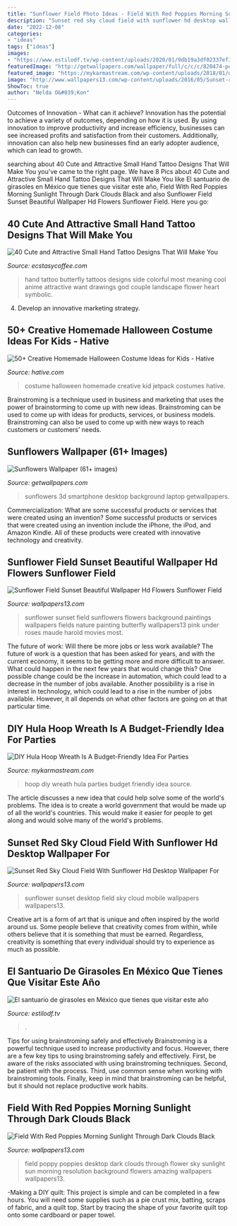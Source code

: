 ```yaml
---
title: "Sunflower Field Photo Ideas - Field With Red Poppies Morning Sunlight Through Dark Clouds Black"
description: "Sunset red sky cloud field with sunflower hd desktop wallpaper for"
date: "2022-12-08"
categories:
- "ideas"
tags: ["ideas"]
images:
- "https://www.estilodf.tv/wp-content/uploads/2020/01/9db19a3df02337ef317a05e9e085ed82-420x591.jpg"
featuredImage: "http://getwallpapers.com/wallpaper/full/c/c/c/820474-popular-sunflowers-wallpaper-1080x1920.jpg"
featured_image: "https://mykarmastream.com/wp-content/uploads/2018/01/diy-hoola-hoop-wreath-.jpg"
image: "http://www.wallpapers13.com/wp-content/uploads/2016/05/Sunset-red-sky-cloud-field-with-sunflower-HD-Desktop-Wallpaper-for-mobile-1024x768.jpg"
ShowToc: true
author: "Nelda O&#039;Kon"
---
```



Outcomes of Innovation - What can it achieve?
Innovation has the potential to achieve a variety of outcomes, depending on how it is used. By using innovation to improve productivity and increase efficiency, businesses can see increased profits and satisfaction from their customers. Additionally, innovation can also help new businesses find an early adopter audience, which can lead to growth.

	

		
searching about 40 Cute and Attractive Small Hand Tattoo Designs That Will Make You you've came to the right page. We have 8 Pics about 40 Cute and Attractive Small Hand Tattoo Designs That Will Make You like El santuario de girasoles en México que tienes que visitar este año, Field With Red Poppies Morning Sunlight Through Dark Clouds Black and also Sunflower Field Sunset Beautiful Wallpaper Hd Flowers Sunflower Field. Here you go:
		
    
## 40 Cute And Attractive Small Hand Tattoo Designs That Will Make You

<img loading=lazy src="https://i1.wp.com/www.ecstasycoffee.com/wp-content/uploads/2016/09/Most-women-opt-for-butterfly-tattoos-because-of-its-cute-shape-and-symbolic-meaning..jpg" onerror="this.onerror=null;this.src='https://tse4.mm.bing.net/th?id=OIP.dbbKD19mmAy72aU9MVmi5gHaJ4&amp;pid=15.1';" alt="40 Cute and Attractive Small Hand Tattoo Designs That Will Make You">

_Source: ecstasycoffee.com_

>hand tattoo butterfly tattoos designs side colorful most meaning cool anime attractive want drawings god couple landscape flower heart symbolic. 

	

4. Develop an innovative marketing strategy.

    
## 50+ Creative Homemade Halloween Costume Ideas For Kids - Hative

<img loading=lazy src="https://hative.com/wp-content/uploads/2014/03/costumes-for-kids/9-jetpack-for-kid-costume.jpg" onerror="this.onerror=null;this.src='https://tse1.mm.bing.net/th?id=OIP.wQ3WQ5j31xwxFkx8XTnp2wHaJ3&amp;pid=15.1';" alt="50+ Creative Homemade Halloween Costume Ideas for Kids - Hative">

_Source: hative.com_

>costume halloween homemade creative kid jetpack costumes hative. 

	

Brainstroming is a technique used in business and marketing that uses the power of brainstorming to come up with new ideas. Brainstroming can be used to come up with ideas for products, services, or business models. Brainstroming can also be used to come up with new ways to reach customers or customers’ needs.

    
## Sunflowers Wallpaper (61+ Images)

<img loading=lazy src="http://getwallpapers.com/wallpaper/full/c/c/c/820474-popular-sunflowers-wallpaper-1080x1920.jpg" onerror="this.onerror=null;this.src='https://tse4.mm.bing.net/th?id=OIP.4rJnxyuYjxCeE8hBBU9ODQHaNK&amp;pid=15.1';" alt="Sunflowers Wallpaper (61+ images)">

_Source: getwallpapers.com_

>sunflowers 3d smartphone desktop background laptop getwallpapers. 

	

Commercialization: What are some successful products or services that were created using an invention?
Some successful products or services that were created using an invention include the iPhone, the iPod, and Amazon Kindle. All of these products were created with innovative technology and creativity.

    
## Sunflower Field Sunset Beautiful Wallpaper Hd Flowers Sunflower Field

<img loading=lazy src="https://www.wallpapers13.com/wp-content/uploads/2015/12/Sunflower-Field-Sunset-Beautiful-Wallpaper-HD-Flowers-Sunflower-Field-1920x1440.jpg" onerror="this.onerror=null;this.src='https://tse2.mm.bing.net/th?id=OIP.40s3eAJHtWmdWG2bVG2TXwHaFj&amp;pid=15.1';" alt="Sunflower Field Sunset Beautiful Wallpaper Hd Flowers Sunflower Field">

_Source: wallpapers13.com_

>sunflower sunset field sunflowers flowers background paintings wallpapers fields nature painting butterfly wallpapers13 pink under roses maude harold movies most. 

	

The future of work: Will there be more jobs or less work available?
The future of work is a question that has been asked for years, and with the current economy, it seems to be getting more and more difficult to answer. What could happen in the next few years that would change this? One possible change could be the increase in automation, which could lead to a decrease in the number of jobs available. Another possibility is a rise in interest in technology, which could lead to a rise in the number of jobs available. However, it all depends on what other factors are going on at that particular time.

    
## DIY Hula Hoop Wreath Is A Budget-Friendly Idea For Parties

<img loading=lazy src="https://mykarmastream.com/wp-content/uploads/2018/01/diy-hoola-hoop-wreath-.jpg" onerror="this.onerror=null;this.src='https://tse3.mm.bing.net/th?id=OIP.ccXLLWj7Nu_vjocJ8iaGvwHaLH&amp;pid=15.1';" alt="DIY Hula Hoop Wreath Is A Budget-Friendly Idea For Parties">

_Source: mykarmastream.com_

>hoop diy wreath hula parties budget friendly idea source. 

	

The article discusses a new idea that could help solve some of the world's problems. The idea is to create a world government that would be made up of all the world's countries. This would make it easier for people to get along and would solve many of the world's problems.

    
## Sunset Red Sky Cloud Field With Sunflower Hd Desktop Wallpaper For

<img loading=lazy src="http://www.wallpapers13.com/wp-content/uploads/2016/05/Sunset-red-sky-cloud-field-with-sunflower-HD-Desktop-Wallpaper-for-mobile-1024x768.jpg" onerror="this.onerror=null;this.src='https://tse1.mm.bing.net/th?id=OIP.mj3i7jfkeWGOA86Z933ObAHaFj&amp;pid=15.1';" alt="Sunset Red Sky Cloud Field With Sunflower Hd Desktop Wallpaper For">

_Source: wallpapers13.com_

>sunflower sunset desktop field sky cloud mobile wallpapers wallpapers13. 

	

Creative art is a form of art that is unique and often inspired by the world around us. Some people believe that creativity comes from within, while others believe that it is something that must be earned. Regardless, creativity is something that every individual should try to experience as much as possible.

    
## El Santuario De Girasoles En México Que Tienes Que Visitar Este Año

<img loading=lazy src="https://www.estilodf.tv/wp-content/uploads/2020/01/9db19a3df02337ef317a05e9e085ed82-420x591.jpg" onerror="this.onerror=null;this.src='https://tse4.mm.bing.net/th?id=OIP.gevM0beH0dlB28y_azFDaQAAAA&amp;pid=15.1';" alt="El santuario de girasoles en México que tienes que visitar este año">

_Source: estilodf.tv_

>. 

	

Tips for using brainstroming safely and effectively
Brainstroming is a powerful technique used to increase productivity and focus. However, there are a few key tips to using brainstroming safely and effectively. First, be aware of the risks associated with using brainstroming techniques. Second, be patient with the process. Third, use common sense when working with brainstroming tools. Finally, keep in mind that brainstroming can be helpful, but it should not replace productive work habits.

    
## Field With Red Poppies Morning Sunlight Through Dark Clouds Black

<img loading=lazy src="https://www.wallpapers13.com/wp-content/uploads/2016/06/Field-with-red-poppies-morning-sunlight-through-dark-clouds-black-Wallpaper-HD-for-Desktop-2880x1620.jpg" onerror="this.onerror=null;this.src='https://tse4.mm.bing.net/th?id=OIP.Zdzo2JL7nkpowlsMo1YLLwHaEK&amp;pid=15.1';" alt="Field With Red Poppies Morning Sunlight Through Dark Clouds Black">

_Source: wallpapers13.com_

>field poppy poppies desktop dark clouds through flower sky sunlight sun morning resolution background flowers amazing wallpapers wallpapers13. 

	

-Making a DIY quilt: This project is simple and can be completed in a few hours. You will need some supplies such as a pie crust mix, batting, scraps of fabric, and a quilt top. Start by tracing the shape of your favorite quilt top onto some cardboard or paper towel.

